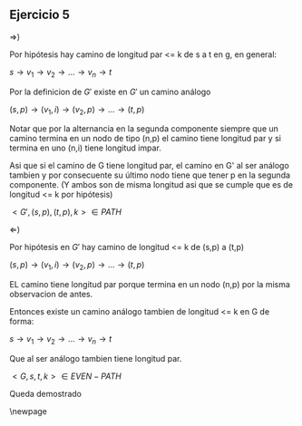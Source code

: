 ## Ejercicio 5

$\Rightarrow$)

Por hipótesis hay camino de longitud par <= k de s a t en g, en general:

$s \rightarrow v_1 \rightarrow v_2 \rightarrow ... \rightarrow v_n \rightarrow t$

Por la definicion de $G'$ existe en $G'$ un camino análogo

$(s,p) \rightarrow (v_1,i) \rightarrow (v_2,p) \rightarrow ...  \rightarrow (t,p)$

Notar que por la alternancia en la segunda componente siempre que un camino termina en un nodo de tipo (n,p) el camino tiene longitud par y si termina en uno (n,i) tiene longitud impar.

Asi que si el camino de G tiene longitud par, el camino en G' al ser análogo tambien y por consecuente su último nodo tiene que tener p en la segunda componente.
(Y ambos son de misma longitud asi que se cumple que es de longitud <= k por hipótesis)

$<G',(s,p),(t,p),k> \in PATH$

$\Leftarrow$)

Por hipótesis en $G'$ hay camino de longitud <= k de (s,p) a (t,p)

$(s,p) \rightarrow (v_1,i) \rightarrow (v_2,p) \rightarrow ...  \rightarrow (t,p)$

EL camino tiene longitud par porque termina en un nodo (n,p) por la misma observacion de antes.

Entonces existe un camino análogo tambien de longitud <= k en G de forma:

$s \rightarrow v_1 \rightarrow v_2 \rightarrow ... \rightarrow v_n \rightarrow t$

Que al ser análogo tambien tiene longitud par.

$<G,s,t,k> \in EVEN-PATH$

Queda demostrado

\newpage